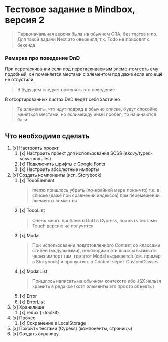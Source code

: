 # Тестовое задание в Mindbox, версия 2

> Первоначальная версия была на обычном CRA, без тестов и пр.
> Для такой задачи Next это оверкилл, т.к. Todo не приходят с бекенда

### Ремарка про поведение DnD

При перетаскивании если под перетаскиваемым элементом есть ему подобный, он поменяется местами с элементом под даже если его ещё не отпустили.

> В будущем следует поменять это поведение

В отсортированных листах DnD ведёт себя хаотично

> Те элементы, что идут подряд в обычно списке, будут спокойно меняться местами, но еслимежду инми пробел, то начинаются баги

## Что необходимо сделать

1. [x] Настроить проект
   1. [x] Настроить проект для использования SCSS (skovy/typed-scss-modules)
   2. [x] Подключить шрифты с Google Fonts
   3. [x] Настроить абсолютные импорты
2. [x] Создать компоненты (исп. Storybook)
   1. [x] TodoElement
      > memo пришлось убрать (по-крайней мере пока-что) т.к. в списке (даже при сравнении индексов) при перемещении элементы ломаются
   2. [x] TodoList
      > Очень много проблем с DnD в Cypress, покрыть тестами Touch версию не получится
   3. [x] Modal
      > При использовании подготовленного Content со классами стилей (модульными), необходимо эти классы вызывать через импорт там, где этот Modal вызывается (см. пример в Storybook) и пропустить в Content через CustomClasses
   4. [x] ModalList
      > Пришлось написать на обычном контексте ибо JSX нельзя хранить в редаксе (хотя элементы это просто объекты)
   5. [x] Error
   6. [x] ErrorList
3. [x] Хранилище
   1. [x] redux (+toolkit)
4. [x] Прочее
   1. [x] Сохранение в LocalStorage
5. [x] Покрыть тестами (Cypess) (компоненты, страницы)
6. [x] Создать страницу
